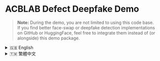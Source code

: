 # ACBLAB Defect Deepfake Demo

> **Note:** During the demo, you are not limited to using this code base.  
> If you find better face-swap or deepfake detection implementations on GitHub or HuggingFace, feel free to integrate them instead of (or alongside) this demo package.

<details>
<summary>🇬🇧 English</summary>
___
## Demo WebSite
**Demo Web:** [Link](http://140.113.164.91:8888)  
<img src="https://github.com/user-attachments/assets/e32f0297-50b3-4b89-8813-5f83e0dc2cc5" alt="Demo Screenshot" width="100%" />

## Overview
This repository contains two CPU-only Python scripts for:
1. **Face-Swap Generation** (`defect_generator.py`)  
2. **Deepfake Detection** (`defect_detector_hf.py`)

Both scripts use hardcoded paths. Edit configuration variables at the top of each file before running.

## Prerequisites
- Python 3.8 or above  
- Git (to clone MobileFaceSwap)  
- Internet connection (for downloading the HuggingFace model)

## Installation
Install required Python packages:
```bash
pip install torch torchvision transformers pillow opencv-python numpy paddlepaddle tqdm
```
> For CPU-only PaddlePaddle, use the appropriate command from https://www.paddlepaddle.org.cn/install/quick.

Clone the MobileFaceSwap repository alongside `defect_generator.py`:
```bash
git clone https://github.com/Seanseattle/MobileFaceSwap.git
```

## Directory Structure
```
ACBLAB-DEFECT-DEEPFAKE-Demo/
├── defect_generator.py
├── defect_detector_hf.py
├── MobileFaceSwap/
├── data/
│   ├── source/source.jpg
│   └── target/
├── results/
└── models/
    └── pretrained_detector.pth
```

## Configuration

### defect_generator.py
At the top of the file, set:
```python
SOURCE = "<path to aligned source image>"
TARGET = "<path or directory of target images>"
OUTPUT_DIR = "results"
GITHUB_PROJECT_PATH = os.path.join(dir_here, "MobileFaceSwap")
WEIGHT_PATH = os.path.join(GITHUB_PROJECT_PATH, "checkpoints", "MobileFaceSwap_224.pdparams")
```
> **Note:** Download the pretrained weights from  
> https://github.com/Seanseattle/MobileFaceSwap/blob/main/checkpoints/MobileFaceSwap_224.pdparams?raw=true

### defect_detector_hf.py
At the top of the file, set:
```python
IMAGE_PATH = "<path to test image>"
HF_MODEL   = "prithivMLmods/open-deepfake-detection"
```

## Usage
Run face-swap generation:
```bash
python defect_generator.py
```
Run deepfake detection:
```bash
python defect_detector_hf.py
```

## Related Links
- **MobileFaceSwap GitHub Repository**: https://github.com/Seanseattle/MobileFaceSwap  
- **HuggingFace Deepfake Models**: https://huggingface.co/models?sort=downloads&search=deepfake  
- **PyTorch Previous Versions**: https://pytorch.org/get-started/previous-versions/  
  *Use this link to download and install a specific PyTorch release compatible with your CUDA or CPU setup.*  
- **Miniconda Installer**: https://www.anaconda.com/docs/getting-started/miniconda/install  
  *Miniconda provides a lightweight environment manager for creating isolated Python environments.*  
- **HuggingFace Hub**: https://huggingface.co  
  *Explore and download open-source models, datasets, and more from the HuggingFace community.*

## Troubleshooting Examples
1. **Missing Python Modules**  
   - *Error:* `ModuleNotFoundError: No module named 'torch'`  
   - *Reason:* Required package not installed.  
   - *Solution:* `pip install torch torchvision`

2. **File Not Found**  
   - *Error:* `FileNotFoundError: [Errno 2] No such file or directory: 'data/source/source.jpg'`  
   - *Reason:* IMAGE_PATH or SOURCE path is incorrect or file missing.  
   - *Solution:* Check the path variable and ensure the file exists.

3. **HuggingFace Model Download Timeout**  
   - *Error:* `HTTPError: Connection timed out`  
   - *Reason:* Network issues or rate limits.  
   - *Solution:* Pre-download the model manually:  
     ```bash
     transformers-cli download prithivMLmods/open-deepfake-detection
     ```

4. **Image Decode Failure**  
   - *Error:* `cv2.error: unsupported or invalid image format`  
   - *Reason:* Incorrect image format or corrupted file.  
   - *Solution:* Convert to `.png` or `.jpg`, or use `imread_unicode` for long paths.

5. **Memory Exhaustion**  
   - *Error:* `RuntimeError: CUDA out of memory` or slow CPU processing  
   - *Reason:* Large image sizes.  
   - *Solution:* Resize images to 256×256 or smaller.

6. **Permission Denied**  
   - *Error:* `PermissionError: [Errno 13] Permission denied: 'results/'`  
   - *Reason:* Output directory not writable.  
   - *Solution:*  
     ```bash
     chmod +w results/
     ```

## License
MIT

---
</details>

<details>
<summary>🇹🇼 繁體中文</summary>

---

## 示範網站
**示範網址：** [點此進入](http://140.113.164.91:8888)  
<img src="https://github.com/user-attachments/assets/e32f0297-50b3-4b89-8813-5f83e0dc2cc5" alt="Demo Screenshot" width="100%" />

## 概述
本儲存庫包含兩個僅限 CPU 的 Python 腳本：
1. **人臉置換生成** (`defect_generator.py`)  
2. **深偽偵測** (`defect_detector_hf.py`)

兩者皆採硬編碼路徑，請在執行前於檔案頂部修改相關變數。

## 先決條件
- Python 3.8 或以上  
- Git（用於克隆 MobileFaceSwap）  
- 網路連線（用於下載 HuggingFace 模型）

## 安裝
安裝所需的 Python 套件：
```bash
pip install torch torchvision transformers pillow opencv-python numpy paddlepaddle tqdm
```
> 若僅需 CPU 版本 PaddlePaddle，請參考 https://www.paddlepaddle.org.cn/install/quick。

克隆 MobileFaceSwap：
```bash
git clone https://github.com/Seanseattle/MobileFaceSwap.git
```

## 目錄結構
```
ACBLAB-DEFECT-DEEPFAKE-Demo/
├── defect_generator.py
├── defect_detector_hf.py
├── MobileFaceSwap/
├── data/
│   ├── source/source.jpg
│   └── target/
├── results/
└── models/
    └── pretrained_detector.pth
```

## 配置

### defect_generator.py
在檔案頂部設定：
```python
SOURCE = "<對齊後來源圖像路徑>"
TARGET = "<目標圖像或資料夾路徑>"
OUTPUT_DIR = "results"
GITHUB_PROJECT_PATH = os.path.join(dir_here, "MobileFaceSwap")
WEIGHT_PATH = os.path.join(GITHUB_PROJECT_PATH, "checkpoints", "MobileFaceSwap_224.pdparams")
```
> **注意：** 請從  
> https://github.com/Seanseattle/MobileFaceSwap/blob/main/checkpoints/MobileFaceSwap_224.pdparams?raw=true  
> 下載預訓練權重檔。

### defect_detector_hf.py
在檔案頂部設定：
```python
IMAGE_PATH = "<待測試圖像路徑>"
HF_MODEL   = "prithivMLmods/open-deepfake-detection"
```

## 使用方式
執行人臉置換：
```bash
python defect_generator.py
```
執行深偽偵測：
```bash
python defect_detector_hf.py
```

## 相關連結
- **MobileFaceSwap GitHub 儲存庫**： https://github.com/Seanseattle/MobileFaceSwap  
- **HuggingFace 深偽模型**： https://huggingface.co/models?sort=downloads&search=deepfake  
- **PyTorch 舊版本下載**： https://pytorch.org/get-started/previous-versions/  
  *可從此下載與您的 CUDA/CPU 相容的特定 PyTorch 版本。*  
- **Miniconda 安裝指南**： https://www.anaconda.com/docs/getting-started/miniconda/install  
  *使用 Miniconda 建立隔離的 Python 虛擬環境。*  
- **HuggingFace Hub**： https://huggingface.co  
  *探索並下載開源模型、資料集等資源。*

## 故障排除示例
1. **缺少 Python 套件**  
   - *錯誤:* `ModuleNotFoundError: No module named 'torch'`  
   - *原因:* 未安裝必要套件  
   - *解決:*  
     ```bash
     pip install torch torchvision
     ```

2. **檔案未找到**  
   - *錯誤:* `FileNotFoundError: [Errno 2] No such file or directory: 'data/source/source.jpg'`  
   - *原因:* 路徑錯誤或檔案不存在  
   - *解決:* 確認檔案路徑及名稱

3. **HuggingFace 下載逾時**  
   - *錯誤:* `HTTPError: Connection timed out`  
   - *原因:* 網路或速率限制  
   - *解決:*  
     ```bash
     transformers-cli download prithivMLmods/open-deepfake-detection
     ```

4. **影像解碼失敗**  
   - *錯誤:* `cv2.error: unsupported or invalid image format`  
   - *原因:* 圖片格式不支援或損毀  
   - *解決:* 轉檔為 `.jpg` 或 `.png`，或使用 `imread_unicode`

5. **記憶體不足**  
   - *錯誤:* `RuntimeError: CUDA out of memory`  
   - *原因:* 圖片過大  
   - *解決:* 調整為 256×256 或更小

6. **權限被拒**  
   - *錯誤:* `PermissionError: [Errno 13] Permission denied: 'results/'`  
   - *原因:* 無寫入權限  
   - *解決:*  
     ```bash
     chmod +w results/
     ```

## 授權
MIT

---
</details>


